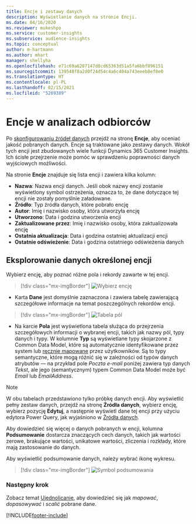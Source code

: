 ```yaml
---
title: Encje i zestawy danych
description: Wyświetlanie danych na stronie Encji.
ms.date: 04/16/2020
ms.reviewer: mukeshpo
ms.service: customer-insights
ms.subservice: audience-insights
ms.topic: conceptual
author: m-hartmann
ms.author: mhart
manager: shellyha
ms.openlocfilehash: e71c69a6207147d8cd65363d51a5fa6bbf896151
ms.sourcegitcommit: 139548f8a2d0f24d54c4a6c404a743eeeb8ef8e0
ms.translationtype: HT
ms.contentlocale: pl-PL
ms.lasthandoff: 02/15/2021
ms.locfileid: "5269389"
---
```

# <a name="entities-in-audience-insights"></a>Encje w analizach odbiorców

Po [skonfigurowaniu źródeł danych](data-sources.md) przejdź na stronę **Encje**, aby oceniać jakość pobranych danych. Encje są traktowane jako zestawy danych. Wokół tych encji jest zbudowanych wiele funkcji Dynamics 365 Customer Insights. Ich ścisłe przejrzenie może pomóc w sprawdzeniu poprawności danych wyjściowych możliwości.

Na stronie **Encje** znajduje się lista encji i zawiera kilka kolumn:

- **Nazwa**: Nazwa encji danych. Jeśli obok nazwy encji zostanie wyświetlony symbol ostrzeżenia, oznacza to, że dane dotyczące tej encji nie zostały pomyślnie załadowane.
- **Źródło**: Typ źródła danych, które pobrało encję
- **Autor**: Imię i nazwisko osoby, która utworzyła encję
- **Utworzono**: Data i godzina utworzenia encji
- **Zaktualizowane przez**: Imię i nazwisko osoby, która zaktualizowała encję
- **Ostatnia aktualizacja**: Data i godzina ostatniej aktualizacji encji
- **Ostatnie odświeżenie**: Data i godzina ostatniego odświeżenia danych

## <a name="exploring-a-specific-entitys-data"></a>Eksplorowanie danych określonej encji

Wybierz encję, aby poznać różne pola i rekordy zawarte w tej encji.

> [!div class="mx-imgBorder"]
> ![Wybierz encję](media/data-manager-entities-data.png "Wybierz encję")

- Karta **Dane** jest domyślnie zaznaczona i zawiera tabelę zawierającą szczegółowe informacje na temat poszczególnych rekordów encji.

> [!div class="mx-imgBorder"]
> ![Tabela pól](media/data-manager-entities-fields.PNG "Tabela pól")

- Na karcie **Pola** jest wyświetlona tabela służąca do przejrzenia szczegółowych informacji o wybranej encji, takich jak nazwy pól, typy danych i typy. W kolumnie **Typ** są wyświetlane typy skojarzone z Common Data Model, które są automatycznie identyfikowane przez system lub [ręcznie mapowane](map-entities.md) przez użytkowników. Są to typy semantyczne, które mogą różnić się w zależności od typów danych atrybutów — na przykład pole *Poczta e-mail* poniżej zawiera typ danych *Tekst*, ale jego (semantycznym) typem Common Data Model może być *Email* lub *EmailAddress*.

> [!NOTE]
> W obu tabelach przedstawiono tylko próbkę danych encji. Aby wyświetlić pełny zestaw danych, przejdź na stronę **Źródła danych**, wybierz encję, wybierz pozycję **Edytuj**, a następnie wyświetl dane tej encji przy użyciu edytora Power Query, jak wyjaśniono w [Źródła danych](data-sources.md).

Aby dowiedzieć się więcej o danych pobranych w encji, kolumna **Podsumowanie** dostarcza znaczących cech danych, takich jak wartości zerowe, brakujące wartości, unikatowe wartości, zliczenia i rozkłady, które mają zastosowanie do danych.

Aby wyświetlić podsumowanie danych, należy wybrać ikonę wykresu.

> [!div class="mx-imgBorder"]
> ![Symbol podsumowania](media/data-manager-entities-summary.png "Tabela podsumowania danych")

### <a name="next-step"></a>Następny krok

Zobacz temat [Ujednolicanie](data-unification.md), aby dowiedzieć się jak *mapować*, *dopasowywać* i *scalić* pobrane dane.


[!INCLUDE[footer-include](../includes/footer-banner.md)]